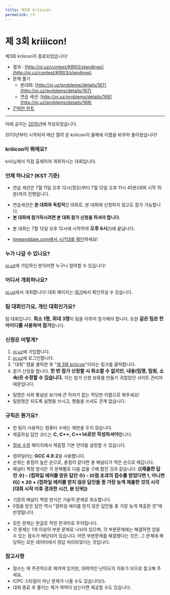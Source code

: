```yaml
---
title: 제3회 kriiicon
permalink: /3
---
```


<style type="text/css">
.important { font-size: 15px; font-weight: bold; }
</style>

<h1>제 3회 kriiicon!</h1>

제3회 kriiicon이 종료되었습니다!

* 결과 : [http://oj.uz/contest/KRIII3/standings](http://oj.uz/contest/KRIII3/standings)
* 문제 풀기
  * 본대회: [http://oj.uz/problems/details/167](http://oj.uz/problems/details/167)
  * 연습 세션: [http://oj.uz/problems/details/168](http://oj.uz/problems/details/168)
* [간략한 힌트](http://attach.oj.uz/contest/kriii3/hint.pdf)

<hr>

아래 공지는 <u>2015년</u>에 작성되었습니다.

2013년부터 시작되어 매년 열려 온 kriiicon이 올해에 이름을 바꾸어 돌아왔습니다!

### kriiicon이 뭐에요?

kriii님께서 직접 출제하여 개최하시는 대회입니다.

### 언제 하나요? (KST 기준)

* 연습 세션은 7월 11일 오후 12시(정오)부터 7월 12일 오후 11시 45분(대회 시작 15분)까지 진행됩니다.
 - 연습세션은 **본 대회와 독립적**인 대회로, 본 대회에 신청하지 않고도 참가 가능합니다.
 - **본 대회에 참가하시려면 본 대회 참가 신청을 하셔야 합니다.**
* 본 대회는 7월 12일 오후 12시</span>에 시작하여 <span class="important">오후 6시</span>(!)에 끝납니다.
 - [timeanddate.com에서 시간대를 확인](http://www.timeanddate.com/worldclock/fixedtime.html?msg=3rd+kriiicon&iso=20150712T12&p1=235&ah=6)하세요!

### 누가 나갈 수 있나요?

[oj.uz](http://oj.uz)에 가입하신 분이라면 누구나 참여할 수 있습니다! 

### 어디서 개최하나요?

[oj.uz](http://oj.uz)에서 개최합니다! 대회 페이지는 [여기](http://oj.uz/contest/KRIII3)에서 확인하실 수 있습니다.

### 팀 대회인가요, 개인 대회인가요?

팀 대회입니다. <span class="important">최소 1명, 최대 3명</span>이 팀을 이루어 참가해야 합니다. 또한  <span class="important">같은 팀은 한 아이디를 사용하여 참가</span>합니다.

### 신청은 어떻게?

1. [oj.uz](http://oj.uz)에 가입합니다.
2. [oj.uz](http://oj.uz)에 로그인합니다.
3. "대회" 탭을 클릭한 후 "[제 3회 kriiicon](http://oj.uz/contest/KRIII3)"이라는 링크를 클릭합니다.
4. 참가 신청을 합니다. <span class="important">한 번 참가 신청할 시 취소할 수 없지만, 내용(팀명, 팀원, 소속)은 수정할 수 있습니다.</span> 이는 참가 신청 보류를 만들기 귀찮았던 사이트 관리자 때문입니다.
 - 팀명은 사회 통념상 보기에 큰 하자가 없는 적당한 이름으로 해주세요!
 - 팀원명은 되도록 실명을 쓰시고, 핸들을 쓰셔도 관계 없습니다.
 
### 규칙은 뭔가요?

* 한 팀이 사용하는 컴퓨터 수에는 제한을 두지 않습니다.
* 제출하실 답안 코드는 <span class="important">C, C++, C++14로만 작성하셔야</span>합니다. 
- [정보 수정](http://oj.uz/modify) 페이지에서 제출할 기본 언어를 설정할 수 있습니다.
* 컴파일러는 <span class="important">GCC 4.9.2</span>을 사용합니다.
* 순위는 총점이 높은 순으로, 총점이 같다면 총 페널티가 적은 순으로 매깁니다.
* 페널티 책정 방식은 각 문제별로 다음 값을 구해 합친 것과 같습니다: <span class="important">{(제출한 답안 수) - (컴파일 에러를 받은 답안 수) - (0점 초과의 점수를 받았다면 1, 아니면 0)} × 20 + (컴파일 에러를 받지 않은 답안들 중 가장 늦게 제출한 것의 시각[대회 시작 이후 경과한 시간, 분 단위])</span>
 - 기존의 페널티 책정 방식은 기술적 문제로 취소합니다.
 - 0점을 받은 답안 역시 "컴파일 에러를 받지 않은 답안들 중 가장 늦게 제출한 것"에 반영됩니다.
* 모든 문제는 한글로 적힌 한국어로 주어집니다.
* 각 문제는 1개 이상의 부분 문제로 나뉘어 있으며, 각 부분문제에는 해결하면 얻을 수 있는 점수가 배당되어 있습니다. 어떤 부분문제를 해결했다는 것은, 그 문제에 해당하는 모든 데이터에서 정답 처리되었다는 것입니다.

### 참고사항

* 점수는 제 주관적으로 매겨져 있지만, 대략적인 난이도의 지표가 되므로 참고해 주세요.
* ICPC 스타일이 아닌 문제가 나올 수도 있습니다(!).
* 대회 종료 후 풀이는 제가 여력이 남는다면 제공할 수도 있습니다.
